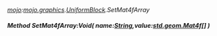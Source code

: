_[mojo](../../modules/mojo/mojo-module.md):[mojo.graphics](../../modules/mojo/mojo-graphics.md).[UniformBlock](../../modules/mojo/mojo-graphics-uniformblock.md).SetMat4fArray_
##### Method SetMat4fArray:Void( name:[String](../../modules/wonkey/wonkey-types-string.md),value:[std.geom.Mat4f](../../modules/std/std-geom-mat4f.md)[] )
